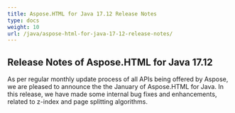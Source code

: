 ```yaml
---
title: Aspose.HTML for Java 17.12 Release Notes
type: docs
weight: 10
url: /java/aspose-html-for-java-17-12-release-notes/
---
```


## **Release Notes of Aspose.HTML for Java 17.12** ## 
As per regular monthly update process of all APIs being offered by Aspose, we are pleased to announce the the January of Aspose.HTML for Java. In this release, we have made some internal bug fixes and enhancements, related to z-index and page splitting algorithms.
